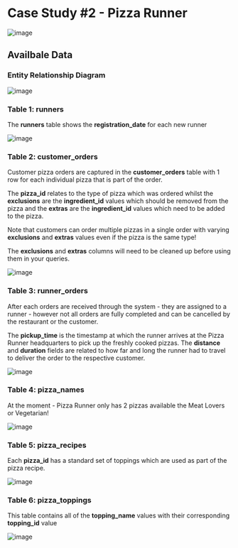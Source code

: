 # Case Study #2 - Pizza Runner

![image](https://user-images.githubusercontent.com/74512335/131251748-01b76a8a-4e4b-415c-83e0-e27348b0ffba.png)

## Availbale Data

### Entity Relationship Diagram

![image](https://user-images.githubusercontent.com/74512335/131252005-8a5091d2-527b-4395-8334-a45c0331d022.png)

### Table 1: runners 

The **runners** table shows the **registration_date** for each new runner

![image](https://user-images.githubusercontent.com/74512335/131252153-17bfd9ab-827f-427f-bb48-00a2fb72199e.png)

### Table 2: customer_orders

Customer pizza orders are captured in the **customer_orders** table with 1 row for each individual pizza that is part of the order.

The **pizza_id** relates to the type of pizza which was ordered whilst the **exclusions** are the **ingredient_id** values which should be removed from the pizza and the **extras** are the **ingredient_id** values which need to be added to the pizza.

Note that customers can order multiple pizzas in a single order with varying **exclusions** and **extras** values even if the pizza is the same type!

The **exclusions** and **extras** columns will need to be cleaned up before using them in your queries.

![image](https://user-images.githubusercontent.com/74512335/131252232-fac52941-df94-418b-9f06-68b7bec50e92.png)

### Table 3: runner_orders

After each orders are received through the system - they are assigned to a runner - however not all orders are fully completed and can be cancelled by the restaurant or the customer.

The **pickup_time** is the timestamp at which the runner arrives at the Pizza Runner headquarters to pick up the freshly cooked pizzas. The **distance** and **duration** fields are related to how far and long the runner had to travel to deliver the order to the respective customer.

![image](https://user-images.githubusercontent.com/74512335/131252289-56aa57c9-b346-4c66-b8d2-d1f1c54375cf.png)

### Table 4: pizza_names

At the moment - Pizza Runner only has 2 pizzas available the Meat Lovers or Vegetarian!

![image](https://user-images.githubusercontent.com/74512335/131252340-3b77436b-58cc-4783-9fd4-47455af3c7f8.png)

### Table 5: pizza_recipes

Each **pizza_id** has a standard set of toppings which are used as part of the pizza recipe.

![image](https://user-images.githubusercontent.com/74512335/131252356-aac99096-cc55-474a-8bd2-0b158c146a66.png)

### Table 6: pizza_toppings

This table contains all of the **topping_name** values with their corresponding **topping_id** value


![image](https://user-images.githubusercontent.com/74512335/131252371-a90175c7-7bbb-4979-a989-225fb9e003f8.png)





